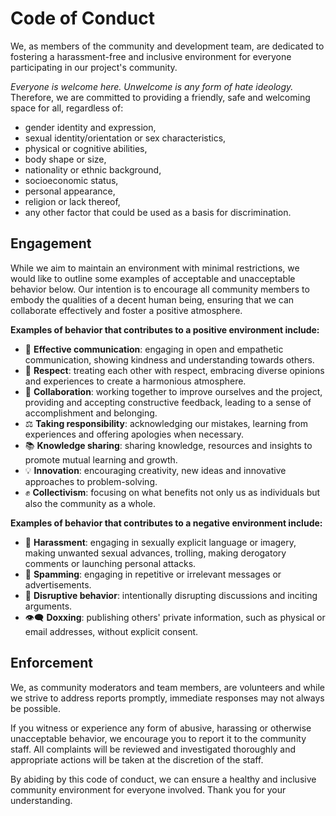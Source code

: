 # Code of Conduct
We, as members of the community and development team, are dedicated to fostering a harassment-free and inclusive environment for everyone participating in our project's community.


*Everyone is welcome here. Unwelcome is any form of hate ideology.* Therefore, we are committed to providing a friendly, safe and welcoming space for all, regardless of:
- gender identity and expression,
- sexual identity/orientation or sex characteristics,
- physical or cognitive abilities,
- body shape or size,
- nationality or ethnic background,
- socioeconomic status,
- personal appearance,
- religion or lack thereof,
- any other factor that could be used as a basis for discrimination.

## Engagement
While we aim to maintain an environment with minimal restrictions, we would like to outline some examples of acceptable and unacceptable behavior below. Our intention is to encourage all community members to embody the qualities of a decent human being, ensuring that we can collaborate effectively and foster a positive atmosphere.

**Examples of behavior that contributes to a positive environment include:**
- 💬 **Effective communication**: engaging in open and empathetic communication, showing kindness and understanding towards others.
- 🌟 **Respect**: treating each other with respect, embracing diverse opinions and experiences to create a harmonious atmosphere.
- 🤝 **Collaboration**: working together to improve ourselves and the project, providing and accepting constructive feedback, leading to a sense of accomplishment and belonging.
- ⚖️ **Taking responsibility**: acknowledging our mistakes, learning from experiences and offering apologies when necessary.
- 📚 **Knowledge sharing**: sharing knowledge, resources and insights to promote mutual learning and growth.
- 💡 **Innovation**: encouraging creativity, new ideas and innovative approaches to problem-solving.
- ✊ **Collectivism**: focusing on what benefits not only us as individuals but also the community as a whole.

**Examples of behavior that contributes to a negative environment include:**
- 🧌 **Harassment**: engaging in sexually explicit language or imagery, making unwanted sexual advances, trolling, making derogatory comments or launching personal attacks.
- 📮 **Spamming**: engaging in repetitive or irrelevant messages or advertisements.
- 🧨 **Disruptive behavior**: intentionally disrupting discussions and inciting arguments.
- 👁️‍🗨️ **Doxxing**: publishing others' private information, such as physical or email addresses, without explicit consent.

## Enforcement

We, as community moderators and team members, are volunteers and while we strive to address reports promptly, immediate responses may not always be possible.  

If you witness or experience any form of abusive, harassing or otherwise unacceptable behavior, we encourage you to report it to the community staff.
All complaints will be reviewed and investigated thoroughly and appropriate actions will be taken at the discretion of the staff.

By abiding by this code of conduct, we can ensure a healthy and inclusive community environment for everyone involved. Thank you for your understanding.
